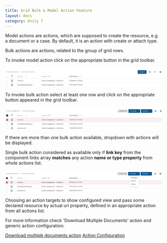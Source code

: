 ```yaml
---
title: Grid Bulk & Model Action Feature
layout: docs
category: Unity 7
---
```

Model actions are actions, which are supposed to create the resource, e.g. a document or a case. By default, it is an action with create or attach type.

Bulk actions are actions, related to the group of grid rows.

To invoke model action click on the appropriate button in the grid toolbar. 

![react_model-action](images/gridmodelaction_1.png) 

To invoke bulk action select at least one row and click on the appropriate button appeared in the grid toolbar.

![react_bulk-action](images/gridbulkaction_1.png) 

If there are more than one bulk action available, dropdown with actions will be displayed.

Single bulk action considered as available only if **link key** from the component links array **matches** any action **name or type property** from whole actions list. 

![react_bulk-action-dropdown](images/gridbulkaction_2.png) 

Choosing an action targets to show configured view and pass some declared resource by actual uri property, defined in an appropriate action from all actions list.

For more information check 'Download Multiple Documents' action and generic action configuration:

[Download multiple documents action](../../features/document-management/multiple-document-download.md)
[Action Configuration](../../configuration/actions.md)


